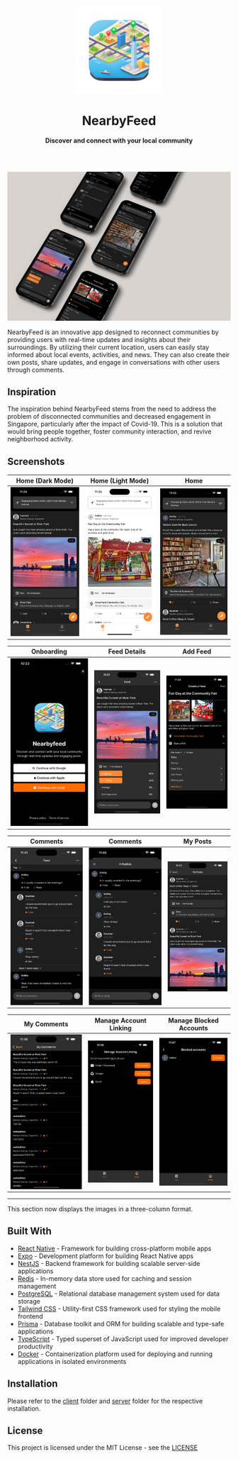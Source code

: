 <div align="center">
 <img src="docs/icon-readme.png" width="200" height="200" alt='icon-readme'>
 <h1>NearbyFeed</h1>
 <p>
  <b>Discover and connect with your local community</b>
 </p>
 <br>
 <br>
</div>

![Illustration](docs/illustration.png)

NearbyFeed is an innovative app designed to reconnect communities by providing users with real-time updates and insights about their surroundings. By utilizing their current location, users can easily stay informed about local events, activities, and news. They can also create their own posts, share updates, and engage in conversations with other users through comments.

## Inspiration

The inspiration behind NearbyFeed stems from the need to address the problem of disconnected communities and decreased engagement in Singapore, particularly after the impact of Covid-19. This is a solution that would bring people together, foster community interaction, and revive neighborhood activity.

## Screenshots


**Home (Dark Mode)**            | **Home (Light Mode)**            | **Home**
:-------------------------:|:-------------------------:|:-------------------------:
![Home 1](docs/Home%201.png)  |  ![Home 3](docs/Home%203.png)  | ![Home 2](docs/Home%202.png)

**Onboarding**            | **Feed Details**            | **Add Feed**
:-------------------------:|:-------------------------:|:-------------------------:
![Onboarding](docs/Onboarding.png)  | ![Feed Details](docs/Feed%20Details.png)  | ![Add Feed](docs/Create%20Feed.png)

**Comments**            | **Comments**            | **My Posts**
:-------------------------:|:-------------------------:|:-------------------------:
![Comment 1](docs/Comments%201.png)  |  ![Comment 2](docs/Comments%202.png)  | ![My Posts](docs/My%20Posts.png)

**My Comments**            | **Manage Account Linking**            | **Manage Blocked Accounts**
:-------------------------:|:-------------------------:|:-------------------------:
![My Comments](docs/My%20Comments.png)  | ![Manage Account Linking](docs/Manage%20Account%20Linking.png)  | ![Manage Blocked Accounts](docs/Manage%20Blocked%20Accounts.png)

---

This section now displays the images in a three-column format.

## Built With

- [React Native](https://reactnative.dev/) - Framework for building cross-platform mobile apps
- [Expo](https://expo.io/) - Development platform for building React Native apps
- [NestJS](https://nestjs.com/) - Backend framework for building scalable server-side applications
- [Redis](https://redis.io/) - In-memory data store used for caching and session management
- [PostgreSQL](https://www.postgresql.org/) - Relational database management system used for data storage
- [Tailwind CSS](https://tailwindcss.com/) - Utility-first CSS framework used for styling the mobile frontend
- [Prisma](https://www.prisma.io/) - Database toolkit and ORM for building scalable and type-safe applications
- [TypeScript](https://www.typescriptlang.org/) - Typed superset of JavaScript used for improved developer productivity
- [Docker](https://www.docker.com/) - Containerization platform used for deploying and running applications in isolated environments

## Installation

Please refer to the [client](/client/README.md) folder and [server](/server/README.md) folder for the respective installation.

## License

This project is licensed under the MIT License - see the [LICENSE](LICENSE)
